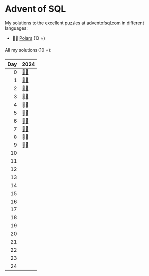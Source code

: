 # Advent of SQL

My solutions to the excellent puzzles at [adventofsql.com](http://adventofsql.com/) in different languages:

- 🐻‍❄️ [Polars](polars/) (10 ⭐)

All my solutions (10 ⭐):

|   Day | 2024                                                             |
|------:|:-----------------------------------------------------------------|
|     0 | [🐻‍❄️](polars/2024/00_the_great_christmas_analytics_crisis)        |
|     1 | [🐻‍❄️](polars/2024/01_santas_gift_list_parser)                     |
|     2 | [🐻‍❄️](polars/2024/02_santas_jumbled_letters)                      |
|     3 | [🐻‍❄️](polars/2024/03_the_greatest_christmas_dinner_ever)          |
|     4 | [🐻‍❄️](polars/2024/04_the_great_toy_tag_migration)                 |
|     5 | [🐻‍❄️](polars/2024/05_santas_production_dashboard)                 |
|     6 | [🐻‍❄️](polars/2024/06_making_presents_fairer)                      |
|     7 | [🐻‍❄️](polars/2024/07_santas_cartesian_elf_skill-matching_program) |
|     8 | [🐻‍❄️](polars/2024/08_the_great_north_pole_bureaucracy_bust)       |
|     9 | [🐻‍❄️](polars/2024/09_reindeer_training_records)                   |
|    10 |                                                                  |
|    11 |                                                                  |
|    12 |                                                                  |
|    13 |                                                                  |
|    14 |                                                                  |
|    15 |                                                                  |
|    16 |                                                                  |
|    17 |                                                                  |
|    18 |                                                                  |
|    19 |                                                                  |
|    20 |                                                                  |
|    21 |                                                                  |
|    22 |                                                                  |
|    23 |                                                                  |
|    24 |                                                                  |
